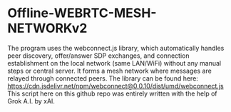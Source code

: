 # Offline-WEBRTC-MESH-NETWORKv2
The program uses the webconnect.js library, which automatically handles peer discovery, offer/answer SDP exchanges, and connection establishment on the local network (same LAN/WiFi) without any manual steps or central server. It forms a mesh network where messages are relayed through connected peers.
The library can be found here: https://cdn.jsdelivr.net/npm/webconnect@0.0.10/dist/umd/webconnect.js
This script here on this github repo was entirely written with the help of Grok A.I. by xAI.
